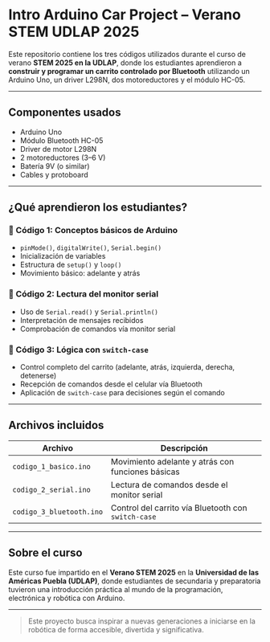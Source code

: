 # Intro Arduino Car Project – Verano STEM UDLAP 2025

Este repositorio contiene los tres códigos utilizados durante el curso de verano **STEM 2025 en la UDLAP**, donde los estudiantes aprendieron a **construir y programar un carrito controlado por Bluetooth** utilizando un Arduino Uno, un driver L298N, dos motoreductores y el módulo HC-05.

---

##  Componentes usados
- Arduino Uno
- Módulo Bluetooth HC-05
- Driver de motor L298N
- 2 motoreductores (3–6 V)
- Batería 9V (o similar)
- Cables y protoboard

---

##  ¿Qué aprendieron los estudiantes?

### 🔹 Código 1: Conceptos básicos de Arduino
- `pinMode()`, `digitalWrite()`, `Serial.begin()`
- Inicialización de variables
- Estructura de `setup()` y `loop()`
- Movimiento básico: adelante y atrás

### 🔹 Código 2: Lectura del monitor serial
- Uso de `Serial.read()` y `Serial.println()`
- Interpretación de mensajes recibidos
- Comprobación de comandos vía monitor serial

### 🔹 Código 3: Lógica con `switch-case`
- Control completo del carrito (adelante, atrás, izquierda, derecha, detenerse)
- Recepción de comandos desde el celular vía Bluetooth
- Aplicación de `switch-case` para decisiones según el comando

---

##  Archivos incluidos

| Archivo              | Descripción                                           |
|----------------------|-------------------------------------------------------|
| `codigo_1_basico.ino`| Movimiento adelante y atrás con funciones básicas     |
| `codigo_2_serial.ino`| Lectura de comandos desde el monitor serial           |
| `codigo_3_bluetooth.ino`| Control del carrito vía Bluetooth con `switch-case`|

---

##  Sobre el curso

Este curso fue impartido en el **Verano STEM 2025** en la **Universidad de las Américas Puebla (UDLAP)**, donde estudiantes de secundaria y preparatoria tuvieron una introducción práctica al mundo de la programación, electrónica y robótica con Arduino.

---

> Este proyecto busca inspirar a nuevas generaciones a iniciarse en la robótica de forma accesible, divertida y significativa.
